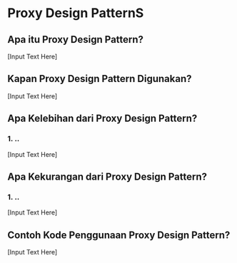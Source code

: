 # Proxy Design PatternS

## Apa itu Proxy Design Pattern?
[Input Text Here]

## Kapan Proxy Design Pattern Digunakan?
[Input Text Here]

## Apa Kelebihan dari Proxy Design Pattern?
### 1. ..
[Input Text Here]

## Apa Kekurangan dari Proxy Design Pattern?
### 1. ..
[Input Text Here]

## Contoh Kode Penggunaan Proxy Design Pattern?
[Input Text Here]